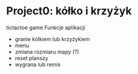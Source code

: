# Project0: kółko i krzyżyk 
tictactoe game 
Funkcje aplikacji
- granie kólkiem lub krzyżykiem
- menu 
- zmiana rozmiaru mapy (?)
- reset planszy
- wygrana lub remis

